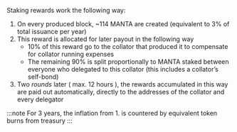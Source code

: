Staking rewards work the following way:

1. On every produced block, ~114 MANTA are created (equivalent to 3% of total issuance per year)
2. This reward is allocated for later payout in the following way
    - 10% of this reward go to the collator that produced it to compensate for collator running expenses
    - The remaining 90% is split proportionally to MANTA staked between everyone who delegated to this collator (this includes a collator’s self-bond)
3. Two *rounds* later ( max. 12 hours ), the rewards accumulated in this way are paid out automatically, directly to the addresses of the collator and every delegator

:::note
For 3 years, the inflation from 1. is countered by equivalent token burns from treasury
:::